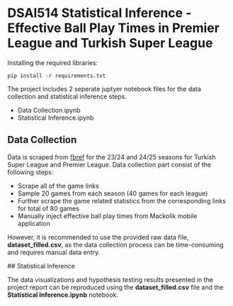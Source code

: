 # DSAI514 Statistical Inference - Effective Ball Play Times in Premier League and Turkish Super League

Installing the required libraries:

```
pip install -r requirements.txt
```

The project includes 2 seperate juptyer notebook files for the data collection and statistical inference steps.

* Data Collection.ipynb
* Statistical Inference.ipynb

## Data Collection

Data is scraped from [fbref](https://fbref.com/en/) for the 23/24 and 24/25 seasons for Turkish Super League and Premier League. Data collection part consist of the following steps:
* Scrape all of the game links
* Sample 20 games from each season (40 games for each league)
* Further scrape the game related statistics from the corresponding links for total of 80 games
* Manually inject effective ball play times from Mackolik mobile application

However, it is recommended to use the provided raw data file, <b>dataset_filled.csv</b>, as the data collection process can be time-consuming and requires manual data entry.

## Statistical Inference

The data visualizations and hypothesis testing results presented in the project report can be reproduced using the <b>dataset_filled.csv</b> file and the <b>Statistical Inference.ipynb</b> notebook.

